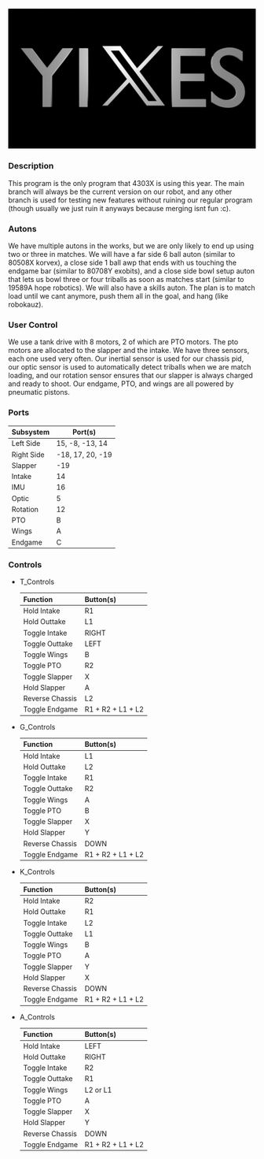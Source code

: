 ![4303X logo](yixes.png "yixes!!!!")

### Description

This program is the only program that 4303X is using this year. The main branch will always be the current version on our robot, and any other branch is used for testing new features without ruining our regular program (though usually we just ruin it anyways because merging isnt fun :c).

### Autons

We have multiple autons in the works, but we are only likely to end up using two or three in matches. We will have a far side 6 ball auton (similar to 80508X korvex), a close side 1 ball awp that ends with us touching the endgame bar (similar to 80708Y exobits), and a close side bowl setup auton that lets us bowl three or four triballs as soon as matches start (similar to 19589A hope robotics). We will also have a skills auton. The plan is to match load until we cant anymore, push them all in the goal, and hang (like robokauz).

### User Control

We use a tank drive with 8 motors, 2 of which are PTO motors. The pto motors are allocated to the slapper and the intake. We have three sensors, each one used very often. Our inertial sensor is used for our chassis pid, our optic sensor is used to automatically detect triballs when we are match loading, and our rotation sensor ensures that our slapper is always charged and ready to shoot. Our endgame, PTO, and wings are all powered by pneumatic pistons.

### Ports

| Subsystem  | Port(s)          |
| ---------- | ---------------- |
| Left Side  | 15, -8, -13, 14  |
| Right Side | -18, 17, 20, -19 |
| Slapper    | -19              |
| Intake     | 14               |
| IMU        | 16               |
| Optic      | 5                |
| Rotation   | 12               |
| PTO        | B                |
| Wings      | A                |
| Endgame    | C                |

### Controls

- T_Controls

  | Function        | Button(s)         |
  | --------------- | ----------------- |
  | Hold Intake     | R1                |
  | Hold Outtake    | L1                |
  | Toggle Intake   | RIGHT             |
  | Toggle Outtake  | LEFT              |
  | Toggle Wings    | B                 |
  | Toggle PTO      | R2                |
  | Toggle Slapper  | X                 |
  | Hold Slapper    | A                 |
  | Reverse Chassis | L2                |
  | Toggle Endgame  | R1 + R2 + L1 + L2 |

- G_Controls

  | Function        | Button(s)         |
  | --------------- | ----------------- |
  | Hold Intake     | L1                |
  | Hold Outtake    | L2                |
  | Toggle Intake   | R1                |
  | Toggle Outtake  | R2                |
  | Toggle Wings    | A                 |
  | Toggle PTO      | B                 |
  | Toggle Slapper  | X                 |
  | Hold Slapper    | Y                 |
  | Reverse Chassis | DOWN              |
  | Toggle Endgame  | R1 + R2 + L1 + L2 |

- K_Controls

  | Function        | Button(s)         |
  | --------------- | ----------------- |
  | Hold Intake     | R2                |
  | Hold Outtake    | R1                |
  | Toggle Intake   | L2                |
  | Toggle Outtake  | L1                |
  | Toggle Wings    | B                 |
  | Toggle PTO      | A                 |
  | Toggle Slapper  | Y                 |
  | Hold Slapper    | X                 |
  | Reverse Chassis | DOWN              |
  | Toggle Endgame  | R1 + R2 + L1 + L2 |

- A_Controls

  | Function        | Button(s)         |
  | --------------- | ----------------- |
  | Hold Intake     | LEFT              |
  | Hold Outtake    | RIGHT             |
  | Toggle Intake   | R2                |
  | Toggle Outtake  | R1                |
  | Toggle Wings    | L2 or L1          |
  | Toggle PTO      | A                 |
  | Toggle Slapper  | X                 |
  | Hold Slapper    | Y                 |
  | Reverse Chassis | DOWN              |
  | Toggle Endgame  | R1 + R2 + L1 + L2 |
